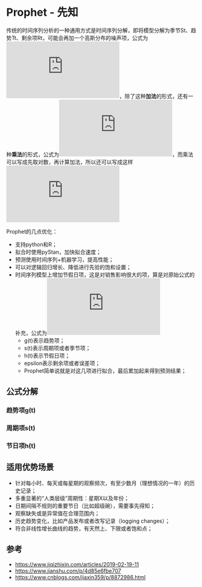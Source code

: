 # Prophet - 先知

传统的时间序列分析的一种通用方式是时间序列分解，即将模型分解为季节St、趋势Tt、剩余项Rt，可能会再加一个高斯分布的噪声项，公式为![formula](http://latex.codecogs.com/gif.latex?y_t%3DS_t&plus;T_t&plus;R_t)，除了这种**加法**的形式，还有一种**乘法**的形式，公式为![formula](http://latex.codecogs.com/gif.latex?y_t%3DS_t*T_t*R_t)，而乘法可以写成先取对数，再计算加法，所以还可以写成这样![formula](http://latex.codecogs.com/gif.latex?lny_t%3DlnS_t&plus;lnT_t&plus;lnR_t)

Prophet的几点优化：
- 支持python和R；
- 拟合时使用pyStan，加快拟合速度；
- 预测使用时间序列+机器学习，提高性能；
- 可以对逻辑回归增长、降低进行先验的饱和设置；
- 时间序列模型上增加节假日项，这是对销售影响很大的项，算是对原始公式的补充，公式为![formula](http://latex.codecogs.com/gif.latex?y%28t%29%3Dg%28t%29&plus;s%28t%29&plus;h%28t%29&plus;%5Cepsilon%20_t)
    - g(t)表示趋势项；
    - s(t)表示周期项或者季节项；
    - h(t)表示节假日项；
    - epsilon表示剩余项或者误差项；
    - Prophet简单说就是对这几项进行拟合，最后累加起来得到预测结果；
    
## 公式分解

### 趋势项g(t)



### 周期项s(t)

### 节日项h(t)
    
## 适用优势场景

- 针对每小时、每天或每星期的观察频次，有至少数月（理想情况的一年）的历史记录；
- 多重显著的“人类层级”周期性：星期X以及年份；
- 日期间隔不规则的重要节日（比如超级碗），需要事先得知；
- 观察缺失或是异常值在合理范围内；
- 历史趋势变化，比如产品发布或者改写记录（logging changes）；
- 符合非线性增长曲线的趋势，有天然上、下限或者饱和点；

## 参考
- https://www.jiqizhixin.com/articles/2019-02-19-11
- https://www.jianshu.com/p/4d85e6fbe707
- https://www.cnblogs.com/jiaxin359/p/8872986.html
